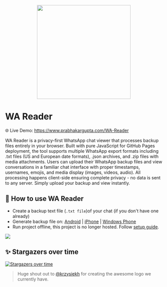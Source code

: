 <p align="center"><img src ="static/img/wa-reader.jpg" width=300/></p>

# WA Reader
🌐 Live Demo: https://www.prabhakargupta.com/WA-Reader

WA Reader is a privacy-first WhatsApp chat viewer that processes backup files entirely in your browser. Built with pure JavaScript for GitHub Pages deployment, the tool supports multiple WhatsApp export formats including .txt files (US and European date formats), .json archives, and .zip files with media attachments. Users can upload their WhatsApp backup files and view conversations in a familiar chat interface with proper timestamps, usernames, emojis, and media display (images, videos, audio). All processing happens client-side ensuring complete privacy - no data is sent to any server. Simply upload your backup and view instantly.


## 🚀 How to use WA Reader
 + Create a backup text file (`.txt file`)of your chat (if you don't have one already)
 + Generate backup file on: [Android](https://www.whatsapp.com/faq/en/android/23756533) | [iPhone](https://faq.whatsapp.com/en/iphone/20888066) | [Windows Phone](https://faq.whatsapp.com/en/wp/23607796)
 + Run project offline, this project is no longer hosted. Follow [setup guide](https://github.com/prabhakar267/WA-Reader/blob/master/SETUP.md).


![](.github/screenshots/screencapture-whatsapp-reader-herokuapp-2019-04-21-20_31_51.png)


## ✨ Stargazers over time

[![Stargazers over time](https://starchart.cc/prabhakar267/WA-Reader.svg?variant=adaptive)](https://starchart.cc/prabhakar267/WA-Reader)


> Huge shout out to [@krzysiekh](https://github.com/krzysiekh) for creating the awesome logo we currently have. 

